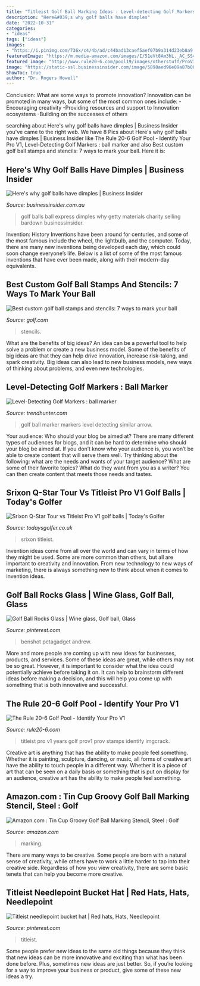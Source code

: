 ```yaml
---
title: "Titleist Golf Ball Marking Ideas : Level-detecting Golf Markers : Ball Marker"
description: "Here&#039;s why golf balls have dimples"
date: "2022-10-31"
categories:
- "ideas"
tags: ["ideas"]
images:
- "https://i.pinimg.com/736x/c4/4b/ad/c44bad13caef5aef07b9a314d23eb8a9.jpg"
featuredImage: "https://m.media-amazon.com/images/I/51eVt8Am3hL._AC_SS450_.jpg"
featured_image: "http://www.rule20-6.com/pool19/images/otherstuff/ProV1/allProV1.jpg"
image: "https://static-ssl.businessinsider.com/image/5898aed96e09a87b008b570b-2400"
ShowToc: true
author: "Dr. Rogers Howell"
---
```



Conclusion: What are some ways to promote innovation?
Innovation can be promoted in many ways, but some of the most common ones include: 
-Encouraging creativity 
-Providing resources and support to Innovation ecosystems 
-Building on the successes of others

	

		
searching about Here&#039;s why golf balls have dimples | Business Insider you've came to the right web. We have 8 Pics about Here&#039;s why golf balls have dimples | Business Insider like The Rule 20-6 Golf Pool - Identify Your Pro V1, Level-Detecting Golf Markers : ball marker and also Best custom golf ball stamps and stencils: 7 ways to mark your ball. Here it is:
		
    
## Here&#039;s Why Golf Balls Have Dimples | Business Insider

<img loading=lazy src="https://static-ssl.businessinsider.com/image/5898aed96e09a87b008b570b-2400" onerror="this.onerror=null;this.src='https://tse4.mm.bing.net/th?id=OIP.DKptSeqTnbUWI1K9h_JKaAHaFj&amp;pid=15.1';" alt="Here&#039;s why golf balls have dimples | Business Insider">

_Source: businessinsider.com.au_

>golf balls ball express dimples why getty materials charity selling bardown businessinsider. 

	

Invention: History
Inventions have been around for centuries, and some of the most famous include the wheel, the lightbulb, and the computer. Today, there are many new inventions being developed each day, which could soon change everyone’s life. Below is a list of some of the most famous inventions that have ever been made, along with their modern-day equivalents.

    
## Best Custom Golf Ball Stamps And Stencils: 7 Ways To Mark Your Ball

<img loading=lazy src="https://golf.com/wp-content/uploads/2019/11/Best-golf-golf-ball-markers-stencils-996x560.jpg" onerror="this.onerror=null;this.src='https://tse1.mm.bing.net/th?id=OIP.oA3c7eF69rCo196Bq0plOAHaEK&amp;pid=15.1';" alt="Best custom golf ball stamps and stencils: 7 ways to mark your ball">

_Source: golf.com_

>stencils. 

	

What are the benefits of big ideas?
An idea can be a powerful tool to help solve a problem or create a new business model. Some of the benefits of big ideas are that they can help drive innovation, increase risk-taking, and spark creativity. Big ideas can also lead to new business models, new ways of thinking about problems, and even new technologies.

    
## Level-Detecting Golf Markers : Ball Marker

<img loading=lazy src="http://cdn.trendhunterstatic.com/thumbs/ball-marker.jpeg" onerror="this.onerror=null;this.src='https://tse2.mm.bing.net/th?id=OIP.Bwxq16ZTZXU5qg5ra5jgewHaFs&amp;pid=15.1';" alt="Level-Detecting Golf Markers : ball marker">

_Source: trendhunter.com_

>golf ball marker markers level detecting similar arrow. 

	

Your audience: Who should your blog be aimed at?
There are many different types of audiences for blogs, and it can be hard to determine who should your blog be aimed at. If you don’t know who your audience is, you won’t be able to create content that will serve them well. Try thinking about the following: what are the needs and wants of your target audience? What are some of their favorite topics? What do they want from you as a writer? You can then create content that meets those needs and tastes.

    
## Srixon Q-Star Tour Vs Titleist Pro V1 Golf Balls | Today&#039;s Golfer

<img loading=lazy src="https://www.todaysgolfer.co.uk/PageFiles/1111639/Srixon-Q-Star-Tour-2.jpg" onerror="this.onerror=null;this.src='https://tse2.mm.bing.net/th?id=OIP.pJYoors30rDp2efvt0zEYgHaDs&amp;pid=15.1';" alt="Srixon Q-Star Tour vs Titleist Pro V1 golf balls | Today&#039;s Golfer">

_Source: todaysgolfer.co.uk_

>srixon titleist. 

	

Invention ideas come from all over the world and can vary in terms of how they might be used. Some are more common than others, but all are important to creativity and innovation. From new technology to new ways of marketing, there is always something new to think about when it comes to invention ideas.

    
## Golf Ball Rocks Glass | Wine Glass, Golf Ball, Glass

<img loading=lazy src="https://i.pinimg.com/736x/c4/4b/ad/c44bad13caef5aef07b9a314d23eb8a9.jpg" onerror="this.onerror=null;this.src='https://tse1.mm.bing.net/th?id=OIP.rHQ0FGTpQeniuOm6QN7bXgHaHa&amp;pid=15.1';" alt="Golf Ball Rocks Glass | Wine glass, Golf ball, Glass">

_Source: pinterest.com_

>benshot petagadget andrew. 

	

More and more people are coming up with new ideas for businesses, products, and services. Some of these ideas are great, while others may not be so great. However, it is important to consider what the idea could potentially achieve before taking it on. It can help to brainstorm different ideas before making a decision, and this will help you come up with something that is both innovative and successful.

    
## The Rule 20-6 Golf Pool - Identify Your Pro V1

<img loading=lazy src="http://www.rule20-6.com/pool19/images/otherstuff/ProV1/allProV1.jpg" onerror="this.onerror=null;this.src='https://tse4.mm.bing.net/th?id=OIP.2boXOsItSXD0V-JPngyh-QHaFD&amp;pid=15.1';" alt="The Rule 20-6 Golf Pool - Identify Your Pro V1">

_Source: rule20-6.com_

>titleist pro v1 years golf prov1 prov stamps identify imgcrack. 

	

Creative art is anything that has the ability to make people feel something. Whether it is painting, sculpture, dancing, or music, all forms of creative art have the ability to touch people in a different way. Whether it is a piece of art that can be seen on a daily basis or something that is put on display for an audience, creative art has the ability to make people feel something.

    
## Amazon.com : Tin Cup Groovy Golf Ball Marking Stencil, Steel : Golf

<img loading=lazy src="https://m.media-amazon.com/images/I/51eVt8Am3hL._AC_SS450_.jpg" onerror="this.onerror=null;this.src='https://tse1.mm.bing.net/th?id=OIP.a7G-3l4JhmP7l1kAqCdhYgAAAA&amp;pid=15.1';" alt="Amazon.com : Tin Cup Groovy Golf Ball Marking Stencil, Steel : Golf">

_Source: amazon.com_

>marking. 

	

There are many ways to be creative. Some people are born with a natural sense of creativity, while others have to work a little harder to tap into their creative side. Regardless of how you view creativity, there are some basic tenets that can help you become more creative.

    
## Titleist Needlepoint Bucket Hat | Red Hats, Hats, Needlepoint

<img loading=lazy src="https://i.pinimg.com/736x/35/84/29/358429d5f75804c53dd8d7771d7fb132.jpg" onerror="this.onerror=null;this.src='https://tse1.mm.bing.net/th?id=OIP.EpDTnTX6G7w2MoUOl9nTJAHaO0&amp;pid=15.1';" alt="Titleist needlepoint bucket hat | Red hats, Hats, Needlepoint">

_Source: pinterest.com_

>titleist. 

	

Some people prefer new ideas to the same old things because they think that new ideas can be more innovative and exciting than what has been done before. Plus, sometimes new ideas are just better. So, if you’re looking for a way to improve your business or product, give some of these new ideas a try.

